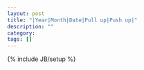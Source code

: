 ```yaml
---
layout: post
title: "|Year|Month|Date|Pull up|Push up|"
description: ""
category: 
tags: []
---
```

{% include JB/setup %}
